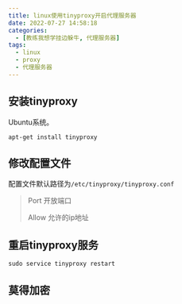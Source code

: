 ```yaml
---
title: linux使用tinyproxy开启代理服务器
date: 2022-07-27 14:58:18
categories:
  - [教练我想学挂边躲牛, 代理服务器]
tags:
  - linux
  - proxy
  - 代理服务器
---
```


## 安装tinyproxy

Ubuntu系统。

```
apt-get install tinyproxy
```

## 修改配置文件

配置文件默认路径为`/etc/tinyproxy/tinyproxy.conf`

> Port 开放端口
>
> Allow 允许的ip地址

## 重启tinyproxy服务

```
sudo service tinyproxy restart
```

## 莫得加密

